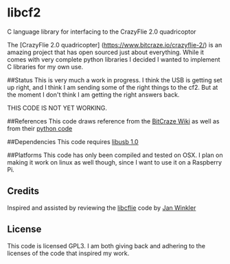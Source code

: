 # libcf2
C language library for interfacing to the CrazyFlie 2.0 quadricoptor

The [CrazyFlie 2.0 quadricopter] (https://www.bitcraze.io/crazyflie-2/) is an amazing project that has open sourced just about everything.  While it comes with very complete python libraries I decided I wanted to implement C libraries for my own use.

##Status
This is very much a work in progress.  I think the USB is getting set up right, and I think I am sending some of the right things to the cf2.  But at the moment I don't think I am getting the right answers back.  

THIS CODE IS NOT YET WORKING.

##References
This code draws reference from the [BitCraze Wiki](https://wiki.bitcraze.io/doc:crazyflie:crtp:index#crtp) as well as from their [python code](https://github.com/bitcraze/crazyflie-clients-python)

##Dependencies
This code requires [libusb 1.0](http://www.libusb.org/wiki/libusb-1.0)

##Platforms
This code has only been compiled and tested on OSX.  I plan on making it work on linux as well though, since I want to use it on a Raspberry Pi.


## Credits
Inspired and assisted by reviewing the [libcflie](https://github.com/fairlight1337/libcflie) code by [Jan Winkler](https://github.com/fairlight1337)

## License
This code is licensed GPL3.  I am both giving back and adhering to the licenses of the code that inspired my work.
